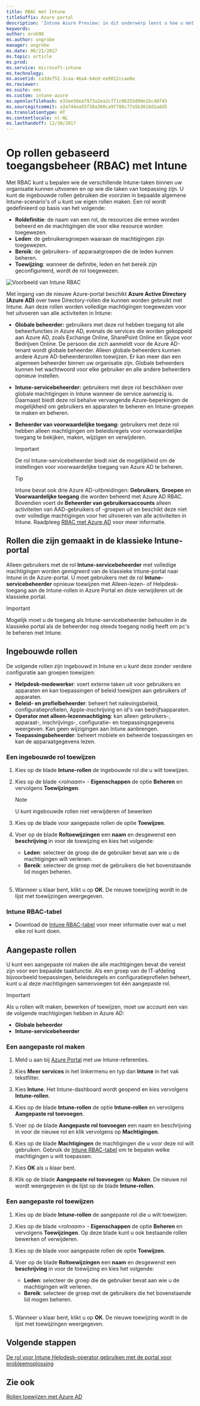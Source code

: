 ```yaml
---
title: RBAC met Intune
titleSuffix: Azure portal
description: 'Intune Azure Preview: in dit onderwerp leest u hoe u met RBAC kunt bepalen welke personen acties kunnen uitvoeren en wijzigingen kunnen aanbrengen.'
keywords: 
author: arob98
ms.author: angrobe
manager: angrobe
ms.date: 06/21/2017
ms.topic: article
ms.prod: 
ms.service: microsoft-intune
ms.technology: 
ms.assetid: ca3de752-3caa-46a4-b4ed-ee9012ccae8e
ms.reviewer: 
ms.suite: ems
ms.custom: intune-azure
ms.openlocfilehash: e33ee50ea7973a2ea2cf71c06255d99e1bc48f45
ms.sourcegitcommit: a3a744ea55f38a360ca9f788c77a5b3018d1add5
ms.translationtype: HT
ms.contentlocale: nl-NL
ms.lasthandoff: 12/30/2017
---
```

# <a name="role-based-administration-control-rbac-with-intune"></a>Op rollen gebaseerd toegangsbeheer (RBAC) met Intune

Met RBAC kunt u bepalen wie de verschillende Intune-taken binnen uw organisatie kunnen uitvoeren en op wie die taken van toepassing zijn. U kunt de ingebouwde rollen gebruiken die voorzien in bepaalde algemene Intune-scenario's of u kunt uw eigen rollen maken. Een rol wordt gedefinieerd op basis van het volgende:

- **Roldefinitie**: de naam van een rol, de resources die ermee worden beheerd en de machtigingen die voor elke resource worden toegewezen.
- **Leden**: de gebruikersgroepen waaraan de machtigingen zijn toegewezen.
- **Bereik**: de gebruikers- of apparaatgroepen die de leden kunnen beheren.
- **Toewijzing**: wanneer de definitie, leden en het bereik zijn geconfigureerd, wordt de rol toegewezen.

![Voorbeeld van Intune RBAC](./media/intune-rbac-1.PNG)

Met ingang van de nieuwe Azure-portal beschikt **Azure Active Directory (Azure AD)** over twee Directory-rollen die kunnen worden gebruikt met Intune. Aan deze rollen worden volledige machtigingen toegewezen voor het uitvoeren van alle activiteiten in Intune:

- **Globale beheerder:** gebruikers met deze rol hebben toegang tot alle beheerfuncties in Azure AD, evenals de services die worden gekoppeld aan Azure AD, zoals Exchange Online, SharePoint Online en Skype voor Bedrijven Online. De persoon die zich aanmeldt voor de Azure AD-tenant wordt globale beheerder. Alleen globale beheerders kunnen andere Azure AD-beheerdersrollen toewijzen. Er kan meer dan een algemeen beheerder binnen uw organisatie zijn. Globale beheerders kunnen het wachtwoord voor elke gebruiker en alle andere beheerders opnieuw instellen.

- **Intune-servicebeheerder:** gebruikers met deze rol beschikken over globale machtigingen in Intune wanneer de service aanwezig is. Daarnaast biedt deze rol behalve vervangende Azure-beperkingen de mogelijkheid om gebruikers en apparaten te beheren en Intune-groepen te maken en beheren.

- **Beheerder van voorwaardelijke toegang:** gebruikers met deze rol hebben alleen machtigingen om beleidsregels voor voorwaardelijke toegang te bekijken, maken, wijzigen en verwijderen.

    > [!IMPORTANT]
    > De rol Intune-servicebeheerder biedt niet de mogelijkheid om de instellingen voor voorwaardelijke toegang van Azure AD te beheren.

    > [!TIP]
    > Intune bevat ook drie Azure AD-uitbreidingen: **Gebruikers**, **Groepen** en **Voorwaardelijke toegang** die worden beheerd met Azure AD RBAC. Bovendien voert de **Beheerder van gebruikersaccounts** alleen activiteiten van AAD-gebruikers of -groepen uit en beschikt deze niet over volledige machtigingen voor het uitvoeren van alle activiteiten in Intune. Raadpleeg [RBAC met Azure AD](https://docs.microsoft.com/azure/active-directory/active-directory-assign-admin-roles) voor meer informatie.

## <a name="roles-created-in-the-intune-classic-portal"></a>Rollen die zijn gemaakt in de klassieke Intune-portal

Alleen gebruikers met de rol **Intune-servicebeheerder** met volledige machtigingen worden gemigreerd van de klassieke Intune-portal naar Intune in de Azure-portal. U moet gebruikers met de rol **Intune-servicebeheerder** opnieuw toewijzen met Alleen-lezen- of Helpdesk-toegang aan de Intune-rollen in Azure Portal en deze verwijderen uit de klassieke portal.

> [!IMPORTANT]
> Mogelijk moet u de toegang als Intune-servicebeheerder behouden in de klassieke portal als de beheerder nog steeds toegang nodig heeft om pc's te beheren met Intune.

## <a name="built-in-roles"></a>Ingebouwde rollen

De volgende rollen zijn ingebouwd in Intune en u kunt deze zonder verdere configuratie aan groepen toewijzen:

- **Helpdesk-medewerker**: voert externe taken uit voor gebruikers en apparaten en kan toepassingen of beleid toewijzen aan gebruikers of apparaten.
- **Beleid- en profielbeheerder**: beheert het nalevingsbeleid, configuratieprofielen, Apple-inschrijving en id's van bedrijfsapparaten.
- **Operator met alleen-lezenmachtiging**: kan alleen gebruikers-, apparaat-, inschrijvings-, configuratie- en toepassingsgegevens weergeven. Kan geen wijzigingen aan Intune aanbrengen.
- **Toepassingsbeheerder**: beheert mobiele en beheerde toepassingen en kan de apparaatgegevens lezen.

### <a name="to-assign-a-built-in-role"></a>Een ingebouwde rol toewijzen

1. Kies op de blade **Intune-rollen** de ingebouwde rol die u wilt toewijzen.

2. Kies op de blade <*rolnaam*> - **Eigenschappen** de optie **Beheren** en vervolgens **Toewijzingen**.

    > [!NOTE]
    > U kunt ingebouwde rollen niet verwijderen of bewerken

3. Kies op de blade voor aangepaste rollen de optie **Toewijzen**.

4. Voer op de blade **Roltoewijzingen** een **naam** en desgewenst een **beschrijving** in voor de toewijzing en kies het volgende:
    - **Leden**: selecteer de groep die de gebruiker bevat aan wie u de machtigingen wilt verlenen.
    - **Bereik**: selecteer de groep met de gebruikers die het bovenstaande lid mogen beheren.
<br></br>
5. Wanneer u klaar bent, klikt u op **OK**. De nieuwe toewijzing wordt in de lijst met toewijzingen weergegeven.

### <a name="intune-rbac-table"></a>Intune RBAC-tabel

- Download de [Intune RBAC-tabel](https://gallery.technet.microsoft.com/Intune-RBAC-table-2e3c9a1a) voor meer informatie over wat u met elke rol kunt doen.

## <a name="custom-roles"></a>Aangepaste rollen

U kunt een aangepaste rol maken die alle machtigingen bevat die vereist zijn voor een bepaalde taakfunctie. Als een groep van de IT-afdeling bijvoorbeeld toepassingen, beleidsregels en configuratieprofielen beheert, kunt u al deze machtigingen samenvoegen tot één aangepaste rol.

> [!IMPORTANT]
> Als u rollen wilt maken, bewerken of toewijzen, moet uw account een van de volgende machtigingen hebben in Azure AD:
> - **Globale beheerder**
> - **Intune-servicebeheerder**

### <a name="to-create-a-custom-role"></a>Een aangepaste rol maken

1. Meld u aan bij [Azure Portal](https://portal.azure.com) met uw Intune-referenties.

2. Kies **Meer services** in het linkermenu en typ dan **Intune** in het vak tekstfilter.

3. Kies **Intune**. Het Intune-dashboard wordt geopend en kies vervolgens **Intune-rollen**.

4. Kies op de blade **Intune-rollen** de optie **Intune-rollen** en vervolgens **Aangepaste rol toevoegen**.

5. Voer op de blade **Aangepaste rol toevoegen** een naam en beschrijving in voor de nieuwe rol en klik vervolgens op **Machtigingen**.

3. Kies op de blade **Machtigingen** de machtigingen die u voor deze rol wilt gebruiken. Gebruik de [Intune RBAC-tabel](https://gallery.technet.microsoft.com/Intune-RBAC-table-2e3c9a1a) om te bepalen welke machtigingen u wilt toepassen.

4. Kies **OK** als u klaar bent.

5. Klik op de blade **Aangepaste rol toevoegen** op **Maken**. De nieuwe rol wordt weergegeven in de lijst op de blade **Intune-rollen**.

### <a name="to-assign-a-custom-role"></a>Een aangepaste rol toewijzen

1. Kies op de blade **Intune-rollen** de aangepaste rol die u wilt toewijzen.

2. Kies op de blade <*rolnaam*> - **Eigenschappen** de optie **Beheren** en vervolgens **Toewijzingen**. Op deze blade kunt u ook bestaande rollen bewerken of verwijderen.

3. Kies op de blade voor aangepaste rollen de optie **Toewijzen**.

4. Voer op de blade **Roltoewijzingen** een **naam** en desgewenst een **beschrijving** in voor de toewijzing en kies het volgende:
    - **Leden**: selecteer de groep die de gebruiker bevat aan wie u de machtigingen wilt verlenen.
    - **Bereik**: selecteer de groep met de gebruikers die het bovenstaande lid mogen beheren.
<br></br>
5. Wanneer u klaar bent, klikt u op **OK**. De nieuwe toewijzing wordt in de lijst met toewijzingen weergegeven.

## <a name="next-steps"></a>Volgende stappen

[De rol voor Intune Helpdesk-operator gebruiken met de portal voor probleemoplossing](help-desk-operators.md)

## <a name="see-also"></a>Zie ook

[Rollen toewijzen met Azure AD](https://docs.microsoft.com/azure/active-directory/active-directory-users-assign-role-azure-portal)
